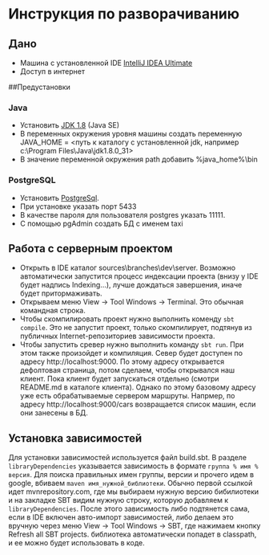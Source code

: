 # Инструкция по разворачиванию

## Дано

* Машина с установленной IDE [IntelliJ IDEA Ultimate](https://www.jetbrains.com/idea/download/)
* Доступ в интернет

##Предустановки

### Java

* Установить [JDK 1.8](http://www.oracle.com/technetwork/java/javase/downloads/index.html) (Java SE)
* В переменных окружения уровня машины создать переменную JAVA_HOME = <путь к каталогу с установленной jdk, например 
c:\Program Files\Java\jdk1.8.0_31>
* В значение переменной окружения path добавить %java_home%\bin

### PostgreSQL

* Установить [PostgreSql](http://www.enterprisedb.com/products-services-training/pgdownload#windows).
* При установке указать порт 5433
* В качестве пароля для пользователя postgres указать 11111.
* С помощью pgAdmin создать БД с именем taxi

## Работа с серверным проектом

* Открыть в IDE каталог sources\branches\dev\server\. Возможно автоматически запустится процесс индексации проекта (внизу 
у IDE будет надпись Indexing...), лучше дождаться завершения, иначе будет притормаживать.
* Открываем меню View -> Tool Windows -> Terminal. Это обычная командная строка. 
* Чтобы скомпилировать проект нужно выполнить коменду `sbt compile`. Это не запустит проект, только скомпилирует, подтянув
из публичных Internet-репозиториев зависимости проекта.
* Чтобы запустить сревер нужно выполнить команду `sbt run`. При этом также произойдет и компиляция. Север будет доступен 
по адресу http://localhost:9000. По этому адресу открывается дефолтовая страница, потом сделаем, чтобы открывался наш
клиент. Пока клиент будет запускаться отдельно (смотри README.md в каталоге клиента). Однако по этому базовому адресу 
уже есть обрабатываемые сервером маршруты. Напрмер, по адресу http://localhost:9000/cars возвращается список машин, если
они занесены в БД.

## Установка зависимостей

Для установки зависимостей используется файл build.sbt. В разделе `libraryDependencies` указывается зависимость в формате
`группа % имя % версия`. Для поиска правильных имен группы, версии и прочего идем в google, вбиваем 
`maven имя_нужной_библиотеки`. Обычно первой ссылкой идет mvnrepository.com, где мы выбираем нужную версию бибилиотеки
и на закладке SBT видим нужную строку, которую добавляем к `libraryDependencies`. После этого зависимость либо подтянется
сама, если в IDE включен авто-импорт зависимостей, либо делаем это вручную через меню View -> Tool Windows -> SBT, где
нажимаем кнопку Refresh all SBT projects. библиотека автоматически попадет в classpath, и ее можно будет использовать
в коде.


